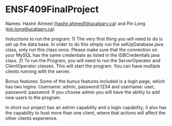 # ENSF409FinalProject

Names: Hashir Ahmed (hashir.ahmed1@ucalgary.ca) and Pin Long (pin.long@ucalgary.ca)

Instuctions to run the program:
1)
The very first thing you will need to do is set up the data base. In order to do this 
simply run the setUpDatabase.java class, only run this class once. 
Please make sure that the connection on your MySQL
has the same credentials as listed in the IDBCredentials.java class.
2)
To run the Program, you will need to run the ServerOperator and ClientOperator classes.
This will start the program. You can have multiple clients running with the server.

Bonus features:
Some of the bunus features included is a login page, which has two logins:
Username: admin, password:1234 and username: user, password: password. If you choose admin
you will have the ability to add new users to the program.

In short our project has an admin capability and a login capability, it also has the capability 
to host more than one client, where that actions will affect the other clients experience.
